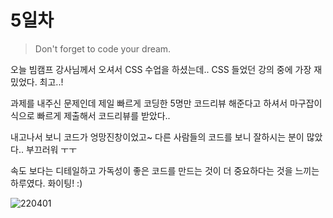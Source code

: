 # 5일차

> Don't forget to code your dream.

오늘 빔캠프 강사님께서 오셔서 CSS 수업을 하셨는데..
CSS 들었던 강의 중에 가장 재밌었다. 최고..!

과제를 내주신 문제인데 제일 빠르게 코딩한 5명만 코드리뷰 해준다고 하셔서 마구잡이식으로 빠르게 제출해서 코드리뷰를 받았다..

내고나서 보니 코드가 엉망진창이었고~ 다른 사람들의 코드를 보니 잘하시는 분이 많았다.. 부끄러워 ㅜㅜ

속도 보다는 디테일하고 가독성이 좋은 코드를 만드는 것이 더 중요하다는 것을 느끼는 하루였다. 화이팅! :)

![220401](https://user-images.githubusercontent.com/68219145/161254182-db6f81a9-eed5-4486-bf4e-0a4f4ea2c9f9.PNG)
